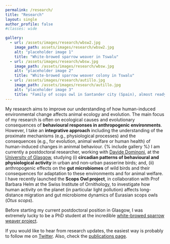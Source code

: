 ```yaml
---
permalink: /research/
title: "Research"
layout: single
author_profile: false
#classes: wide

gallery:
  - url: /assets/images/research/wbsw2.jpg
    image_path: assets/images/research/wbsw2.jpg
    alt: "placeholder image 1"
    title: "White-browed sparrow weaver in Tswalu"
  - url: /assets/images/research/wbsw.jpg
    image_path: /assets/images/research/wbsw.jpg
    alt: "placeholder image 2"
    title: "White-browed sparrow weaver colony in Tswalu"
  - url: /assets/images/research/autillo.jpg
    image_path: /assets/images/research/autillo.jpg
    alt: "placeholder image 3"
    title: "Family of scops owl in Santander city (Spain), almost ready to travel to Africa"
---
```


My research aims to improve our understanding of how human-induced environmental change affects animal ecology and evolution. The main focus of my research is often on ecological causes and evolutionary consequences of **behavioural responses in anthropogenic environments**. However, I take an **integrative approach** including the understanding of the proximate mechanisms (e.g., physiological processes) and the consequences (e.g., for evolution, animal welfare or human health) of human-induced changes in aninmal behaviour.
{% include gallery %}
I am currently a postdoctoral researcher, working with [Davide Dominoni](https://www.davidedominoni.com/), at the [University of Glasgow](https://www.gla.ac.uk/schools/bohvm/staff/pablocapillalasheras/), studying (i) **circadian patterns of behavioural and physiological activity** in urban and non-urban passerine birds; and, (ii) anthropogenic effects on the **gut microbiomes** of wild birds and their consequences for adaptation to these environments and for animal welfare. I have recently launched the **Scops Owl project**, in collaboration with Prof Barbara Helm at the Swiss Institute of Ornithology, to investigate how human activity on the planet (in particular light pollution) affects long-distance migration and gut microbiome dynamics of Eurasian scops owls (_Otus scops_).

Before starting my current postdoctoral position in Glasgow, I was extremely lucky to be a PhD student at the incredible [white-browed sparrow weaver project](http://www.animalsocieties.org/sparrowweaverproject).

If you would like to hear from research updates, the easiest way is probably to follow me on [Twitter](https://twitter.com/p_capi). Also, check the [publications page](https://pablocapilla.github.io/publications/).
